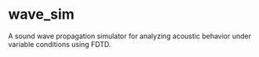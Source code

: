 # wave_sim
A sound wave propagation simulator for analyzing acoustic behavior under variable conditions using FDTD.
